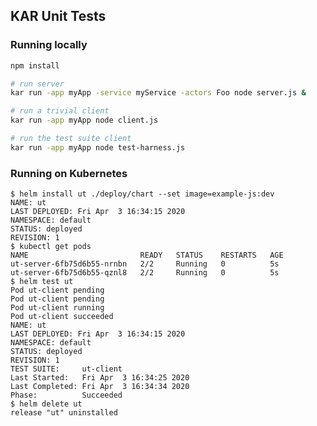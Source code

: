 <!--
# Copyright IBM Corporation 2020,2022
#
# Licensed under the Apache License, Version 2.0 (the "License");
# you may not use this file except in compliance with the License.
# You may obtain a copy of the License at
#
#     http://www.apache.org/licenses/LICENSE-2.0
#
# Unless required by applicable law or agreed to in writing, software
# distributed under the License is distributed on an "AS IS" BASIS,
# WITHOUT WARRANTIES OR CONDITIONS OF ANY KIND, either express or implied.
# See the License for the specific language governing permissions and
# limitations under the License.
-->

## KAR Unit Tests

### Running locally

```sh
npm install

# run server
kar run -app myApp -service myService -actors Foo node server.js &

# run a trivial client
kar run -app myApp node client.js

# run the test suite client
kar run -app myApp node test-harness.js
```

### Running on Kubernetes

```shell
$ helm install ut ./deploy/chart --set image=example-js:dev
NAME: ut
LAST DEPLOYED: Fri Apr  3 16:34:15 2020
NAMESPACE: default
STATUS: deployed
REVISION: 1
$ kubectl get pods
NAME                         READY   STATUS    RESTARTS   AGE
ut-server-6fb75d6b55-nrnbn   2/2     Running   0          5s
ut-server-6fb75d6b55-qznl8   2/2     Running   0          5s
$ helm test ut
Pod ut-client pending
Pod ut-client pending
Pod ut-client running
Pod ut-client succeeded
NAME: ut
LAST DEPLOYED: Fri Apr  3 16:34:15 2020
NAMESPACE: default
STATUS: deployed
REVISION: 1
TEST SUITE:     ut-client
Last Started:   Fri Apr  3 16:34:25 2020
Last Completed: Fri Apr  3 16:34:34 2020
Phase:          Succeeded
$ helm delete ut
release "ut" uninstalled
```
